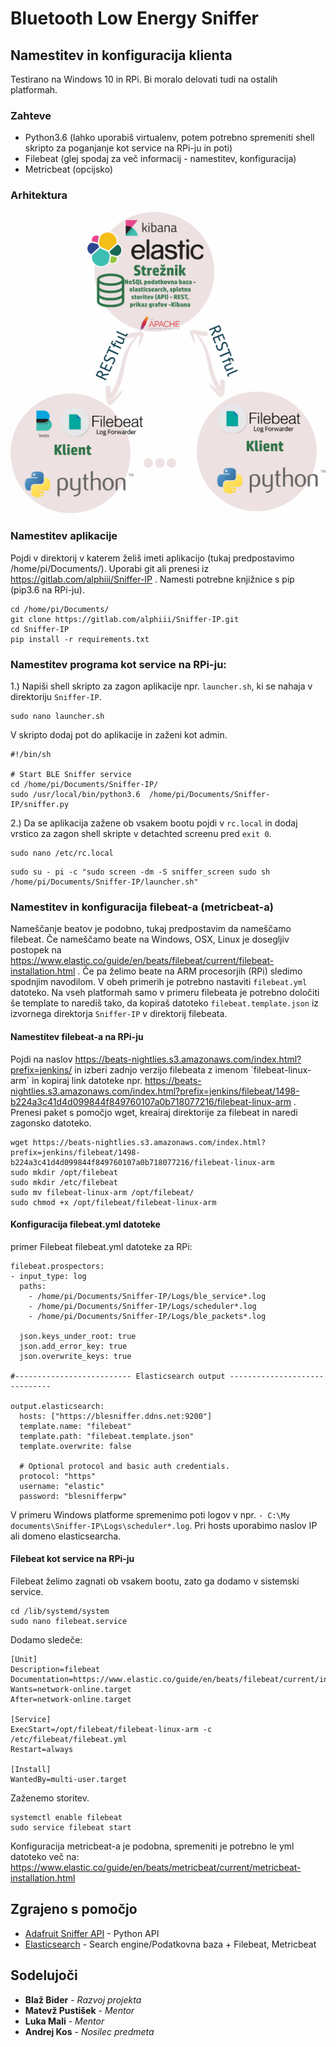 # Bluetooth Low Energy Sniffer
## Namestitev in konfiguracija klienta
Testirano na Windows 10 in RPi. Bi moralo delovati tudi na ostalih platformah.

### Zahteve
* Python3.6 (lahko uporabiš virtualenv, potem potrebno spremeniti shell skripto za poganjanje kot service na RPi-ju in poti)
* Filebeat (glej spodaj za več informacij - namestitev, konfiguracija)
* Metricbeat (opcijsko)

### Arhitektura
![alt text](arhitektura_png.png)

### Namestitev aplikacije
Pojdi v direktorij v katerem želiš imeti aplikacijo (tukaj predpostavimo /home/pi/Documents/). Uporabi git ali prenesi iz 
https://gitlab.com/alphiii/Sniffer-IP . Namesti potrebne knjižnice s pip (pip3.6 na RPi-ju).
```
cd /home/pi/Documents/
git clone https://gitlab.com/alphiii/Sniffer-IP.git
cd Sniffer-IP
pip install -r requirements.txt
```

### Namestitev programa kot service na RPi-ju:
1.) Napiši shell skripto za zagon aplikacije npr. `launcher.sh`, ki se nahaja v direktoriju `Sniffer-IP`.
```
sudo nano launcher.sh
```

V skripto dodaj pot do aplikacije in zaženi kot admin.
```
#!/bin/sh

# Start BLE Sniffer service
cd /home/pi/Documents/Sniffer-IP/
sudo /usr/local/bin/python3.6  /home/pi/Documents/Sniffer-IP/sniffer.py 
```
2.) Da se aplikacija zažene ob vsakem bootu
pojdi v `rc.local` in dodaj vrstico za zagon shell skripte v detachted screenu pred `exit 0`.
```
sudo nano /etc/rc.local
```

```
sudo su - pi -c "sudo screen -dm -S sniffer_screen sudo sh /home/pi/Documents/Sniffer-IP/launcher.sh"
```


### Namestitev in konfiguracija filebeat-a (metricbeat-a)
Nameščanje beatov je podobno, tukaj predpostavim da nameščamo filebeat. Če nameščamo beate na Windows, OSX, Linux je 
dosegljiv postopek na https://www.elastic.co/guide/en/beats/filebeat/current/filebeat-installation.html . Če pa želimo 
beate na ARM procesorjih (RPi) sledimo spodnjim navodilom. V obeh primerih je potrebno
nastaviti `filebeat.yml` datoteko. Na vseh platformah samo v primeru filebeata je potrebno določiti še template to narediš tako,
da kopiraš datoteko `filebeat.template.json` iz izvornega direktorja `Sniffer-IP` v direktorij filebeata.

#### Namestitev filebeat-a na RPi-ju
Pojdi na naslov https://beats-nightlies.s3.amazonaws.com/index.html?prefix=jenkins/ in izberi zadnjo verzijo filebeata z imenom
´filebeat-linux-arm´ in kopiraj link datoteke npr. https://beats-nightlies.s3.amazonaws.com/index.html?prefix=jenkins/filebeat/1498-b224a3c41d4d099844f849760107a0b718077216/filebeat-linux-arm . 
Prenesi paket s pomočjo wget, kreairaj direktorije za filebeat in naredi zagonsko datoteko.

```
wget https://beats-nightlies.s3.amazonaws.com/index.html?prefix=jenkins/filebeat/1498-b224a3c41d4d099844f849760107a0b718077216/filebeat-linux-arm
sudo mkdir /opt/filebeat
sudo mkdir /etc/filebeat
sudo mv filebeat-linux-arm /opt/filebeat/
sudo chmod +x /opt/filebeat/filebeat-linux-arm
```

#### Konfiguracija filebeat.yml datoteke
primer Filebeat filebeat.yml datoteke za RPi:
```
filebeat.prospectors:
- input_type: log
  paths:
    - /home/pi/Documents/Sniffer-IP/Logs/ble_service*.log
    - /home/pi/Documents/Sniffer-IP/Logs/scheduler*.log
    - /home/pi/Documents/Sniffer-IP/Logs/ble_packets*.log

  json.keys_under_root: true
  json.add_error_key: true
  json.overwrite_keys: true

#-------------------------- Elasticsearch output ------------------------------

output.elasticsearch:
  hosts: ["https://blesniffer.ddns.net:9200"]
  template.name: "filebeat"
  template.path: "filebeat.template.json"
  template.overwrite: false

  # Optional protocol and basic auth credentials.
  protocol: "https"
  username: "elastic"
  password: "blesnifferpw"
```
V primeru Windows platforme spremenimo poti logov v npr. `- C:\My documents\Sniffer-IP\Logs\scheduler*.log`. Pri hosts uporabimo
naslov IP ali domeno elasticsearcha.

#### Filebeat kot service na RPi-ju
Filebeat želimo zagnati ob vsakem bootu, zato ga dodamo v sistemski service.

```
cd /lib/systemd/system
sudo nano filebeat.service
```
Dodamo sledeče:
```
[Unit]
Description=filebeat
Documentation=https://www.elastic.co/guide/en/beats/filebeat/current/index.html
Wants=network-online.target
After=network-online.target

[Service]
ExecStart=/opt/filebeat/filebeat-linux-arm -c /etc/filebeat/filebeat.yml
Restart=always

[Install]
WantedBy=multi-user.target
```

Zaženemo storitev.
```
systemctl enable filebeat
sudo service filebeat start
```

Konfiguracija metricbeat-a je podobna, spremeniti je potrebno le yml 
datoteko več na: https://www.elastic.co/guide/en/beats/metricbeat/current/metricbeat-installation.html

## Zgrajeno s pomočjo
* [Adafruit Sniffer API](https://github.com/adafruit/Adafruit_BLESniffer_Python) - Python API
* [Elasticsearch](https://github.com/adafruit/Adafruit_BLESniffer_Python) - Search engine/Podatkovna baza + Filebeat, Metricbeat

## Sodelujoči

* **Blaž Bider** - *Razvoj projekta* 
* **Matevž Pustišek** - *Mentor*
* **Luka Mali** - *Mentor* 
* **Andrej Kos** - *Nosilec predmeta* 
